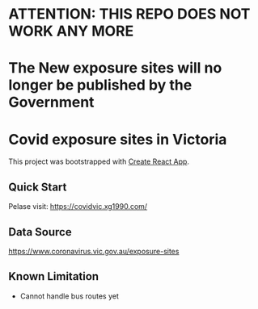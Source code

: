 # ATTENTION: THIS REPO DOES NOT WORK ANY MORE 
# The New exposure sites will no longer be published by the Government

# Covid exposure sites in Victoria

This project was bootstrapped with [Create React App](https://github.com/facebook/create-react-app).


## Quick Start

Pelase visit: https://covidvic.xg1990.com/

## Data Source

https://www.coronavirus.vic.gov.au/exposure-sites

## Known Limitation

- Cannot handle bus routes yet

